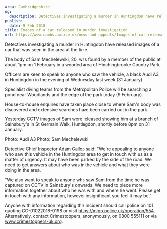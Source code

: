 ```yaml
area: Cambridgeshire
og:
  description: Detectives investigating a murder in Huntingdon have released images of a car that was seen in the area at the time.
publish:
  date: 9 Feb 2018
title: Images of a car released in murder investigation
url: https://www.cambs.police.uk/news-and-appeals/Images-of-car-released
```

Detectives investigating a murder in Huntingdon have released images of a car that was seen in the area at the time.

The body of Sam Mechelewski, 20, was found by a member of the public at about 1pm on 1 February in a wooded area of Hinchingbrooke Country Park.

Officers are keen to speak to anyone who saw the vehicle, a black Audi A3, in Huntingdon in the evening of Wednesday last week (31 January).

Specialist diving teams from the Metropolitan Police will be searching a pond near Woodlands and the edge of the park today (9 February).

House-to-house enquires have taken place close to where Sam's body was discovered and extensive searches have been carried out in the park.

Yesterday CCTV images of Sam were released showing him at a branch of Sainsbury's in St Germain Walk, Huntingdon, shortly before 8pm on 31 January.

Photo: Audi A3 Photo: Sam Mechelewski

Detective Chief Inspector Adam Gallop said: "We're appealing to anyone who saw this vehicle in the Huntingdon area to get in touch with us as a matter of urgency. It may have been parked by the side of the road. We need to get answers about who was in the vehicle and what they were doing in the area.

"We also want to speak to anyone who saw Sam from the time he was captured on CCTV in Sainsbury's onwards. We need to piece more information together about who he was with and where he went. Please get in touch with any information, however insignificant you feel it may be."

Anyone with information regarding this incident should call police on 101 quoting CC-01022018-0198 or visit https://mipp.police.uk/operation/554. Alternatively, contact Crimestoppers, anonymously, on 0800 555111 or via www.crimestoppers-uk.org.
